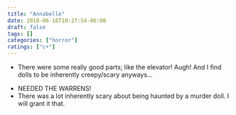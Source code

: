 ```yaml
---
title: "Annabelle"
date: 2018-06-16T10:27:54-06:00
draft: false
tags: []
categories: ["horror"]
ratings: ["c+"]
---
```


* There were some really good parts; like the elevator! Augh! And I find dolls to be inherently creepy/scary anyways…
<!--more-->
* NEEDED THE WARRENS!
* There was a lot inherently scary about being haunted by a murder doll. I will grant it that.